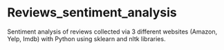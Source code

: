 # Reviews_sentiment_analysis
Sentiment analysis of reviews collected via 3 different websites (Amazon, Yelp, Imdb) with Python using sklearn and nltk libraries.
